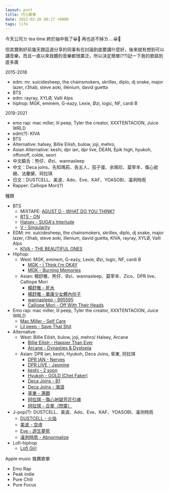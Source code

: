 ```yaml
---
layout: post
title: 巧ㄉ歌單
date: 2022-02-26 00:17 +0800
tags: life
---
```


今天公司ㄉ tea time 終於抽中我了😀🔪 再也逃不掉ㄌ....😀🔪

但其實剛好前幾天跟這週分享的同事有在討論到底要講什麼好，後來就有想到可以講音樂，而且一直以來我聽的音樂都很廣泛，所以決定簡單(??)記一下我的歌路到底多廣

2015-2018
* edm: mr. suicidesheep, the chainsmokers, skrillex, diplo, dj snake, major lazer, r3hab, steve aoki, illenium, david guetta
* BTS
* edm: rayray, XYLØ, Valli Alps
* hiphop: MGK, eminem, G-eazy, Lexie, Øzi, logic, NF, cardi B

2019-2021
* emo rap: mac miller, lil peep, Tyler the creator, XXXTENTACION, Juice WRLD
* edm(?): KIVA
* BTS
* Alternative: halsey, Billie Eilish, bulow, joji, mehro,
* Asian Alternative: keshi, dpr ian, dpr live, DEAN, Epik high, hyukoh, offonoff, colde, seori
* 中文饒舌：熊仔、Øzi、wannasleep
* 中文：Deca joins、先知瑪莉、告五人、茄子蛋、余珮珍、莫宰羊、傷心欲絕、法蘭黛、珂拉琪
* 日文：DUSTCELL、美波、Ado、Eve、KAF、YOASOBI、凜冽時雨
* Rapper: Calliope Mori(?)

種類
* BTS
  * MIXTAPE: [AGUST D - WHAT DO YOU THINK?](https://youtu.be/ELOl_ND3otM)
  * [BTS - ON](https://youtu.be/gwMa6gpoE9I)
  * [Halsey - SUGA's Interlude](https://youtu.be/Q5quSXvQtKI)
  * [V - Singularity](https://youtu.be/p8npDG2ulKQ)
* EDM: mr. suicidesheep, the chainsmokers, skrillex, diplo, dj snake, major lazer, r3hab, steve aoki, illenium, david guetta, KIVA, rayray, XYLØ, Valli Alps
  * [KIVA - THE BEAUTIFUL ONES](https://youtu.be/6ngdLW9upLQ)
* Hiphop:
  * West: MGK, eminem, G-eazy, Lexie, Øzi, logic, NF, cardi B
    * [MGK - I Think I'm OKAY](https://youtu.be/wK-8TCDrbV8)
    * [MGK - Burning Memories](https://youtu.be/gXUOYVRtQlc)
  * Asian: 楊舒雅、熊仔、Øzi、wannasleep、莫宰羊、Zico、DPR live、Calliope Mori
    * [楊舒雅 - 死水](https://youtu.be/-kF7e1V3gkM)
    * [楊舒雅 - 華康少女體內份子](https://youtu.be/aHQqtXOwYNg)
    * [wannasleep - 995595](https://youtu.be/aPs3yLakrZc)
    * [Calliope Mori - Off With Their Heads](https://youtu.be/_M-6lkoi6L4)
* Emo rap: mac miller, lil peep, Tyler the creator, XXXTENTACION, Juice WRLD
  * [Mac Miller - Self Care](https://youtu.be/SsKT0s5J8ko)
  * [Lil peep - Save That Shit](https://youtu.be/WvV5TbJc9tQ)
* Alternative:
  * West: Billie Eilish, bulow, joji, mehro/ Halsey, Arcane
    * [Billie Eilish - Happier Than Ever](https://youtu.be/5GJWxDKyk3A)
    * [Arcane - Dynasties & Dystopia](https://youtu.be/y_fB0IMbq54)
  * Asian: DPR ian, keshi, Hyukoh, Deca Joins, 草東, 珂拉琪
    * [DPR IAN - Nerves](https://youtu.be/KlEbnOZ9DZQ)
    * [DPR LIVE - Jasmine](https://youtu.be/Jg9NbDizoPM)
    * [keshi - 2 soon](https://youtu.be/Qmt9Bzrf29k)
    * [Hyukoh - GOLD (Chet Faker)](https://youtu.be/zZ4n0fI23_g)
    * [Deca Joins - B1](https://youtu.be/BVSRjbg3_0o)
    * [Deca Joins - 海浪](https://youtu.be/FonjL7DQAUQ)
    * [草東 - 還願](https://youtu.be/sSQKl7rBTWQ)
    * [珂拉琪 - 傷心地獄芳花引魂](https://youtu.be/yOZLk8BBNn8)
    * [珂拉琪 - 合掌（閃靈）](https://youtu.be/mCnfqJ4KNtU)
* J-pop(?): DUSTCELL、美波、Ado、Eve、KAF、YOASOBI、凜冽時雨
  * [DUSTCELL - 火焔](https://youtu.be/7w_lLYzNMjc)
  * [美波 - 空虛](https://youtu.be/HIRiduzNLzQ)
  * [Eve - 遊生夢死](https://youtu.be/roh_p2l8DHo)
  * [凜冽時雨 - Abnormalize](https://youtu.be/J6Ja3Vip1tg)
* Lofi-hiphop
  * [Lofi Girl](https://youtu.be/DWcJFNfaw9c)

Apple music 推薦歌單
* Emo Rap
* Peak indie
* Pure Chill
* Pure Focus

